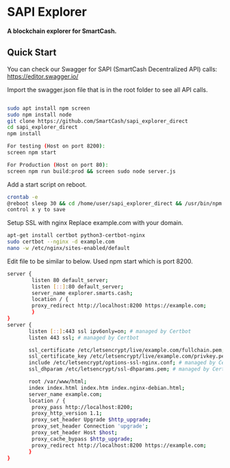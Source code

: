 # SAPI Explorer

**A blockchain explorer for SmartCash.**

## Quick Start

You can check our Swagger for SAPI (SmartCash Decentralized API) calls:
https://editor.swagger.io/

Import the swagger.json file that is in the root folder to see all API calls.
```sh

sudo apt install npm screen
sudo npm install node
git clone https://github.com/SmartCash/sapi_explorer_direct
cd sapi_explorer_direct
npm install

For testing (Host on port 8200):
screen npm start

For Production (Host on port 80):
screen npm run build:prod && screen sudo node server.js

```
Add a start script on reboot.
```sh
crontab -e
@reboot sleep 30 && cd /home/user/sapi_explorer_direct && /usr/bin/npm start
control x y to save
```
Setup SSL with nginx
Replace example.com with your domain.
```sh
apt-get install certbot python3-certbot-nginx
sudo certbot --nginx -d example.com 
nano -w /etc/nginx/sites-enabled/default
```
Edit file to be similar to below.  Used npm start which is port 8200.
```sh
server {
        listen 80 default_server;
        listen [::]:80 default_server;
        server_name explorer.smarts.cash;
        location / {
        proxy_redirect http://localhost:8200 https://example.com;
        }
}
server {
       listen [::]:443 ssl ipv6only=on; # managed by Certbot
       listen 443 ssl; # managed by Certbot

       ssl_certificate /etc/letsencrypt/live/example.com/fullchain.pem; # managed by Certb>
       ssl_certificate_key /etc/letsencrypt/live/example.com/privkey.pem; # managed by Cer>
       include /etc/letsencrypt/options-ssl-nginx.conf; # managed by Certbot
       ssl_dhparam /etc/letsencrypt/ssl-dhparams.pem; # managed by Certbot

       root /var/www/html;
       index index.html index.htm index.nginx-debian.html;
       server_name example.com;
       location / {
        proxy_pass http://localhost:8200;
        proxy_http_version 1.1;
        proxy_set_header Upgrade $http_upgrade;
        proxy_set_header Connection 'upgrade';
        proxy_set_header Host $host;
        proxy_cache_bypass $http_upgrade;
        proxy_redirect http://localhost:8200 https://example.com;
       }
}
```
